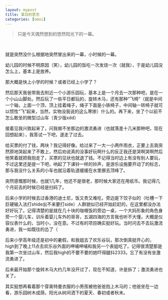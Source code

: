 ```yaml
---
layout: mypost
title: 某日的思念
categories: [omoi]
---
```


> 只是今天偶然想到的悠然阳光下的一幕。

<br>

就是突然没什么根据地突然冒出来的一幕，小时候的一幕。

幼儿园的时候不明原因（笑），幼儿园的饭吃一次发烧一次（就我），于是幼儿园没怎么上，基本上是放养。

那大概是快上小学的时候？或者已经上小学了？

然后那天我爸带我去附近一个小游乐园玩，基本上是一个月去一次那种吧，是在一个小山山脚处。然后玩了一些平日都玩的，旋转木马，还有那种“飞椅”（就是中间一个轴，上面一个顶，顶上挂着绳子，绳子下面是小铁椅子，中间轴一转椅子就可以惯性“飞”起来，当然，实物没我说的这么寒掺）什么的。再下来，坐了个以前不怎么敢坐的微型过山车（青少版xdd）

接着见我兴致起来了，问我做不坐那边的激流勇进（也就落差十几米那种吧，现在回想起来），我答试一下吧，遂走了过去。

给买票的付了钱，两块？我记得好像。给过来了一大一小两件雨衣，正要上去我突然原地哭起来了不敢上，然后劝说真的没事好玩啊什么的反正我还是哭啊哭啊然后他笑着就把我抱走了，买票的见状也就退了钱。不记得当时边上有没有别人要玩，不过这里还是提一下吧，响起了下课铃一样的铃声，是游乐设施要开动了的标志，那与我没什么关系的小车也就沿着轨道缓缓在水里挪去顶峰了。

突然感慨那时候，也就1几年，他还不是很老，那时候大家还在用纸币。我记得几个月前去的时候已经是扫码了。

后来小学的时候去过香港的迪士尼，饭又贵又难吃，旁边是下饺子似的（吐槽一下巨硬输入法打shide出不来要打side）人群貌似已经开始赶赶的，在这里都没办法好好玩了。记得清楚的是就在几十块的咖喱饭的旁边一桌，一个大妈形象的角色身旁一个婴儿车，训斥着婴儿车外的哥哥，五湖四海的方言我也听不大懂，大概是仪容仪表什么的，当时小，没在意。不过有的项目确实挺好玩。当时问去不去玩激流勇进，我一如既往的怂了（

后来小学高年级还是初中的暑假，和我姐去了欢乐谷玩，那次倒真挺开心的，high到了晚上11点去欢乐谷外面的呷哺呷哺和我另一个表姐吃了。记得很清楚那是我第一次坐过山车，然后我high的不要不要的她吓得腿抖2333。忘了有没有坐激流勇进了。

后来最开始那个旋转木马大约几年没开过了，现在不知道，许是拆了；激流勇进也关了。

其实挺想再看着那个穿奥特曼衣服的小男孩被他爸爸抱上木马的；他爸坐在一边看，游乐园树木成荫，阳光从树间洒下的夏天、春初或者秋末。

